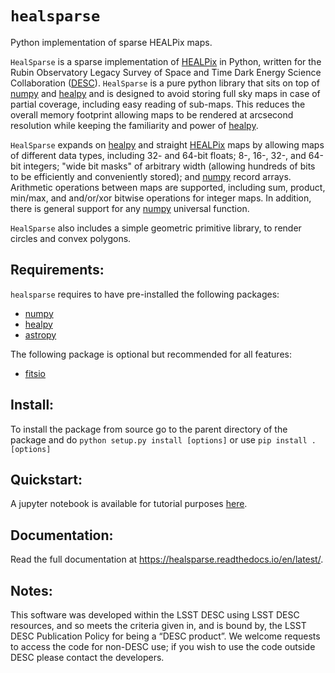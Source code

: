 # `healsparse`
Python implementation of sparse HEALPix maps.

`HealSparse` is a sparse implementation of
[HEALPix](https://healpix.jpl.nasa.gov/) in Python, written for the Rubin
Observatory Legacy Survey of Space and Time Dark Energy Science Collaboration
([DESC](https://lsst-desc.org/)).  `HealSparse` is a pure python library that
sits on top of [numpy](https://github.com/numpy/numpy) and
[healpy](https://github.com/healpy/healpy/) and is designed to avoid storing
full sky maps in case of partial coverage, including easy reading of sub-maps.
This reduces the overall memory footprint allowing maps to be rendered at
arcsecond resolution while keeping the familiarity and power of
[healpy](https://github.com/healpy/healpy/).

`HealSparse` expands on [healpy](https://github.com/healpy/healpy/) and
straight [HEALPix](https://healpix.jpl.nasa.gov/) maps by allowing maps of
different data types, including 32- and 64-bit floats; 8-, 16-, 32-, and 64-bit
integers; "wide bit masks" of arbitrary width (allowing hundreds of bits to be
efficiently and conveniently stored); and
[numpy](https://github.com/numpy/numpy) record arrays.  Arithmetic operations
between maps are supported, including sum, product, min/max, and and/or/xor
bitwise operations for integer maps.  In addition, there is general support for
any [numpy](https://github.com/numpy/numpy) universal function.

`HealSparse` also includes a simple geometric primitive library, to render
circles and convex polygons.

## Requirements:

`healsparse` requires to have pre-installed the following packages:

- [numpy](https://github.com/numpy/numpy)
- [healpy](https://github.com/healpy/healpy)
- [astropy](https://astropy.org)

The following package is optional but recommended for all features:
- [fitsio](https://github.com/esheldon/fitsio)

## Install:

To install the package from source go to the parent directory of the package
and do `python setup.py install [options]` or use `pip install . [options]`

## Quickstart:

A jupyter notebook is available for tutorial purposes
[here](./tutorial/quickstart.ipynb).

## Documentation:

Read the full documentation at https://healsparse.readthedocs.io/en/latest/.

## Notes:

This software was developed within the LSST DESC using LSST DESC resources, and
so meets the criteria given in, and is bound by, the LSST DESC Publication
Policy for being a “DESC product”.  We welcome requests to access the code for
non-DESC use; if you wish to use the code outside DESC please contact the
developers.
